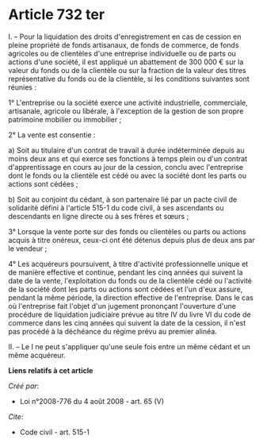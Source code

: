 # Article 732 ter

I. – Pour la liquidation des droits d'enregistrement en cas de cession en pleine propriété de fonds artisanaux, de fonds de
commerce, de fonds agricoles ou de clientèles d'une entreprise individuelle ou de parts ou actions d'une société, il est
appliqué un abattement de 300 000 € sur la valeur du fonds ou de la clientèle ou sur la fraction de la valeur des titres
représentative du fonds ou de la clientèle, si les conditions suivantes sont réunies :

1° L'entreprise ou la société exerce une activité industrielle, commerciale, artisanale, agricole ou libérale, à l'exception
de la gestion de son propre patrimoine mobilier ou immobilier ;

2° La vente est consentie :

a) Soit au titulaire d'un contrat de travail à durée indéterminée depuis au moins deux ans et qui exerce ses fonctions à
temps plein ou d'un contrat d'apprentissage en cours au jour de la cession, conclu avec l'entreprise dont le fonds ou la
clientèle est cédé ou avec la société dont les parts ou actions sont cédées ;

b) Soit au conjoint du cédant, à son partenaire lié par un pacte civil de solidarité défini à l'article 515-1 du code civil,
à ses ascendants ou descendants en ligne directe ou à ses frères et sœurs ;

3° Lorsque la vente porte sur des fonds ou clientèles ou parts ou actions acquis à titre onéreux, ceux-ci ont été détenus
depuis plus de deux ans par le vendeur ;

4° Les acquéreurs poursuivent, à titre d'activité professionnelle unique et de manière effective et continue, pendant les
cinq années qui suivent la date de la vente, l'exploitation du fonds ou de la clientèle cédé ou l'activité de la société dont
les parts ou actions sont cédées et l'un d'eux assure, pendant la même période, la direction effective de l'entreprise. Dans
le cas où l'entreprise fait l'objet d'un jugement prononçant l'ouverture d'une procédure de liquidation judiciaire prévue au
titre IV du livre VI du code de commerce dans les cinq années qui suivent la date de la cession, il n'est pas procédé à la
déchéance du régime prévu au premier alinéa.

II. – Le I ne peut s'appliquer qu'une seule fois entre un même cédant et un même acquéreur.

**Liens relatifs à cet article**

_Créé par_:

  - Loi n°2008-776 du 4 août 2008 - art. 65 (V)

_Cite_:

  - Code civil - art. 515-1
